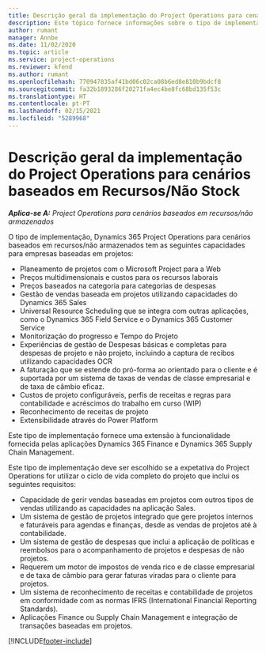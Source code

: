 ```yaml
---
title: Descrição geral da implementação do Project Operations para cenários baseados em Recursos/Não Stock
description: Este tópico fornece informações sobre o tipo de implementação, Project Operations para cenários baseados em Recursos/Não Stock.
author: rumant
manager: Annbe
ms.date: 11/02/2020
ms.topic: article
ms.service: project-operations
ms.reviewer: kfend
ms.author: rumant
ms.openlocfilehash: 770947835af41bd06c02ca08b6ed8e810b9bdcf8
ms.sourcegitcommit: fa32b1893286f20271fa4ec4be8fc68bd135f53c
ms.translationtype: HT
ms.contentlocale: pt-PT
ms.lasthandoff: 02/15/2021
ms.locfileid: "5289968"
---
```

# <a name="project-operations-for-resourcenon-stocked-based-scenarios-deployment-overview"></a>Descrição geral da implementação do Project Operations para cenários baseados em Recursos/Não Stock

_**Aplica-se A:** Project Operations para cenários baseados em recursos/não armazenados_

O tipo de implementação, Dynamics 365 Project Operations para cenários baseados em recursos/não armazenados tem as seguintes capacidades para empresas baseadas em projetos:

- Planeamento de projetos com o Microsoft Project para a Web
- Preços multidimensionais e custos para os recursos laborais
- Preços baseados na categoria para categorias de despesas
- Gestão de vendas baseada em projetos utilizando capacidades do Dynamics 365 Sales
- Universal Resource Scheduling que se integra com outras aplicações, como o Dynamics 365 Field Service e o Dynamics 365 Customer Service
- Monitorização do progresso e Tempo do Projeto
- Experiências de gestão de Despesas básicas e completas para despesas de projeto e não projeto, incluindo a captura de recibos utilizando capacidades OCR
- A faturação que se estende do pró-forma ao orientado para o cliente e é suportada por um sistema de taxas de vendas de classe empresarial e de taxa de câmbio eficaz.
- Custos de projeto configuráveis, perfis de receitas e regras para contabilidade e acréscimos do trabalho em curso (WIP)
- Reconhecimento de receitas de projeto
- Extensibilidade através do Power Platform

Este tipo de implementação fornece uma extensão à funcionalidade fornecida pelas aplicações Dynamics 365 Finance e Dynamics 365 Supply Chain Management.

Este tipo de implementação deve ser escolhido se a expetativa do Project Operations for utilizar o ciclo de vida completo do projeto que inclui os seguintes requisitos:

- Capacidade de gerir vendas baseadas em projetos com outros tipos de vendas utilizando as capacidades na aplicação Sales.
- Um sistema de gestão de projetos integrado que gere projetos internos e faturáveis para agendas e finanças, desde as vendas de projetos até à contabilidade.
- Um sistema de gestão de despesas que inclui a aplicação de políticas e reembolsos para o acompanhamento de projetos e despesas de não projetos.
- Requerem um motor de impostos de venda rico e de classe empresarial e de taxa de câmbio para gerar faturas viradas para o cliente para projetos.
- Um sistema de reconhecimento de receitas e contabilidade de projetos em conformidade com as normas IFRS (International Financial Reporting Standards).
- Aplicações Finance ou Supply Chain Management e integração de transações baseadas em projetos.


[!INCLUDE[footer-include](../includes/footer-banner.md)]